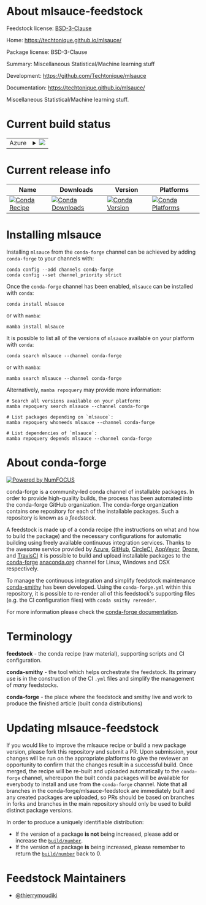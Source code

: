 About mlsauce-feedstock
=======================

Feedstock license: [BSD-3-Clause](https://github.com/conda-forge/mlsauce-feedstock/blob/main/LICENSE.txt)

Home: https://techtonique.github.io/mlsauce/

Package license: BSD-3-Clause

Summary: Miscellaneous Statistical/Machine learning stuff

Development: https://github.com/Techtonique/mlsauce

Documentation: https://techtonique.github.io/mlsauce/

Miscellaneous Statistical/Machine learning stuff.

Current build status
====================


<table>
    
  <tr>
    <td>Azure</td>
    <td>
      <details>
        <summary>
          <a href="https://dev.azure.com/conda-forge/feedstock-builds/_build/latest?definitionId=20932&branchName=main">
            <img src="https://dev.azure.com/conda-forge/feedstock-builds/_apis/build/status/mlsauce-feedstock?branchName=main">
          </a>
        </summary>
        <table>
          <thead><tr><th>Variant</th><th>Status</th></tr></thead>
          <tbody><tr>
              <td>linux_64_numpy1.22python3.10.____cpython</td>
              <td>
                <a href="https://dev.azure.com/conda-forge/feedstock-builds/_build/latest?definitionId=20932&branchName=main">
                  <img src="https://dev.azure.com/conda-forge/feedstock-builds/_apis/build/status/mlsauce-feedstock?branchName=main&jobName=linux&configuration=linux%20linux_64_numpy1.22python3.10.____cpython" alt="variant">
                </a>
              </td>
            </tr><tr>
              <td>linux_64_numpy1.22python3.8.____cpython</td>
              <td>
                <a href="https://dev.azure.com/conda-forge/feedstock-builds/_build/latest?definitionId=20932&branchName=main">
                  <img src="https://dev.azure.com/conda-forge/feedstock-builds/_apis/build/status/mlsauce-feedstock?branchName=main&jobName=linux&configuration=linux%20linux_64_numpy1.22python3.8.____cpython" alt="variant">
                </a>
              </td>
            </tr><tr>
              <td>linux_64_numpy1.22python3.9.____cpython</td>
              <td>
                <a href="https://dev.azure.com/conda-forge/feedstock-builds/_build/latest?definitionId=20932&branchName=main">
                  <img src="https://dev.azure.com/conda-forge/feedstock-builds/_apis/build/status/mlsauce-feedstock?branchName=main&jobName=linux&configuration=linux%20linux_64_numpy1.22python3.9.____cpython" alt="variant">
                </a>
              </td>
            </tr><tr>
              <td>linux_64_numpy1.23python3.11.____cpython</td>
              <td>
                <a href="https://dev.azure.com/conda-forge/feedstock-builds/_build/latest?definitionId=20932&branchName=main">
                  <img src="https://dev.azure.com/conda-forge/feedstock-builds/_apis/build/status/mlsauce-feedstock?branchName=main&jobName=linux&configuration=linux%20linux_64_numpy1.23python3.11.____cpython" alt="variant">
                </a>
              </td>
            </tr><tr>
              <td>linux_64_numpy1.26python3.12.____cpython</td>
              <td>
                <a href="https://dev.azure.com/conda-forge/feedstock-builds/_build/latest?definitionId=20932&branchName=main">
                  <img src="https://dev.azure.com/conda-forge/feedstock-builds/_apis/build/status/mlsauce-feedstock?branchName=main&jobName=linux&configuration=linux%20linux_64_numpy1.26python3.12.____cpython" alt="variant">
                </a>
              </td>
            </tr><tr>
              <td>osx_64_numpy1.22python3.10.____cpython</td>
              <td>
                <a href="https://dev.azure.com/conda-forge/feedstock-builds/_build/latest?definitionId=20932&branchName=main">
                  <img src="https://dev.azure.com/conda-forge/feedstock-builds/_apis/build/status/mlsauce-feedstock?branchName=main&jobName=osx&configuration=osx%20osx_64_numpy1.22python3.10.____cpython" alt="variant">
                </a>
              </td>
            </tr><tr>
              <td>osx_64_numpy1.22python3.8.____cpython</td>
              <td>
                <a href="https://dev.azure.com/conda-forge/feedstock-builds/_build/latest?definitionId=20932&branchName=main">
                  <img src="https://dev.azure.com/conda-forge/feedstock-builds/_apis/build/status/mlsauce-feedstock?branchName=main&jobName=osx&configuration=osx%20osx_64_numpy1.22python3.8.____cpython" alt="variant">
                </a>
              </td>
            </tr><tr>
              <td>osx_64_numpy1.22python3.9.____cpython</td>
              <td>
                <a href="https://dev.azure.com/conda-forge/feedstock-builds/_build/latest?definitionId=20932&branchName=main">
                  <img src="https://dev.azure.com/conda-forge/feedstock-builds/_apis/build/status/mlsauce-feedstock?branchName=main&jobName=osx&configuration=osx%20osx_64_numpy1.22python3.9.____cpython" alt="variant">
                </a>
              </td>
            </tr><tr>
              <td>osx_64_numpy1.23python3.11.____cpython</td>
              <td>
                <a href="https://dev.azure.com/conda-forge/feedstock-builds/_build/latest?definitionId=20932&branchName=main">
                  <img src="https://dev.azure.com/conda-forge/feedstock-builds/_apis/build/status/mlsauce-feedstock?branchName=main&jobName=osx&configuration=osx%20osx_64_numpy1.23python3.11.____cpython" alt="variant">
                </a>
              </td>
            </tr><tr>
              <td>osx_64_numpy1.26python3.12.____cpython</td>
              <td>
                <a href="https://dev.azure.com/conda-forge/feedstock-builds/_build/latest?definitionId=20932&branchName=main">
                  <img src="https://dev.azure.com/conda-forge/feedstock-builds/_apis/build/status/mlsauce-feedstock?branchName=main&jobName=osx&configuration=osx%20osx_64_numpy1.26python3.12.____cpython" alt="variant">
                </a>
              </td>
            </tr>
          </tbody>
        </table>
      </details>
    </td>
  </tr>
</table>

Current release info
====================

| Name | Downloads | Version | Platforms |
| --- | --- | --- | --- |
| [![Conda Recipe](https://img.shields.io/badge/recipe-mlsauce-green.svg)](https://anaconda.org/conda-forge/mlsauce) | [![Conda Downloads](https://img.shields.io/conda/dn/conda-forge/mlsauce.svg)](https://anaconda.org/conda-forge/mlsauce) | [![Conda Version](https://img.shields.io/conda/vn/conda-forge/mlsauce.svg)](https://anaconda.org/conda-forge/mlsauce) | [![Conda Platforms](https://img.shields.io/conda/pn/conda-forge/mlsauce.svg)](https://anaconda.org/conda-forge/mlsauce) |

Installing mlsauce
==================

Installing `mlsauce` from the `conda-forge` channel can be achieved by adding `conda-forge` to your channels with:

```
conda config --add channels conda-forge
conda config --set channel_priority strict
```

Once the `conda-forge` channel has been enabled, `mlsauce` can be installed with `conda`:

```
conda install mlsauce
```

or with `mamba`:

```
mamba install mlsauce
```

It is possible to list all of the versions of `mlsauce` available on your platform with `conda`:

```
conda search mlsauce --channel conda-forge
```

or with `mamba`:

```
mamba search mlsauce --channel conda-forge
```

Alternatively, `mamba repoquery` may provide more information:

```
# Search all versions available on your platform:
mamba repoquery search mlsauce --channel conda-forge

# List packages depending on `mlsauce`:
mamba repoquery whoneeds mlsauce --channel conda-forge

# List dependencies of `mlsauce`:
mamba repoquery depends mlsauce --channel conda-forge
```


About conda-forge
=================

[![Powered by
NumFOCUS](https://img.shields.io/badge/powered%20by-NumFOCUS-orange.svg?style=flat&colorA=E1523D&colorB=007D8A)](https://numfocus.org)

conda-forge is a community-led conda channel of installable packages.
In order to provide high-quality builds, the process has been automated into the
conda-forge GitHub organization. The conda-forge organization contains one repository
for each of the installable packages. Such a repository is known as a *feedstock*.

A feedstock is made up of a conda recipe (the instructions on what and how to build
the package) and the necessary configurations for automatic building using freely
available continuous integration services. Thanks to the awesome service provided by
[Azure](https://azure.microsoft.com/en-us/services/devops/), [GitHub](https://github.com/),
[CircleCI](https://circleci.com/), [AppVeyor](https://www.appveyor.com/),
[Drone](https://cloud.drone.io/welcome), and [TravisCI](https://travis-ci.com/)
it is possible to build and upload installable packages to the
[conda-forge](https://anaconda.org/conda-forge) [anaconda.org](https://anaconda.org/)
channel for Linux, Windows and OSX respectively.

To manage the continuous integration and simplify feedstock maintenance
[conda-smithy](https://github.com/conda-forge/conda-smithy) has been developed.
Using the ``conda-forge.yml`` within this repository, it is possible to re-render all of
this feedstock's supporting files (e.g. the CI configuration files) with ``conda smithy rerender``.

For more information please check the [conda-forge documentation](https://conda-forge.org/docs/).

Terminology
===========

**feedstock** - the conda recipe (raw material), supporting scripts and CI configuration.

**conda-smithy** - the tool which helps orchestrate the feedstock.
                   Its primary use is in the construction of the CI ``.yml`` files
                   and simplify the management of *many* feedstocks.

**conda-forge** - the place where the feedstock and smithy live and work to
                  produce the finished article (built conda distributions)


Updating mlsauce-feedstock
==========================

If you would like to improve the mlsauce recipe or build a new
package version, please fork this repository and submit a PR. Upon submission,
your changes will be run on the appropriate platforms to give the reviewer an
opportunity to confirm that the changes result in a successful build. Once
merged, the recipe will be re-built and uploaded automatically to the
`conda-forge` channel, whereupon the built conda packages will be available for
everybody to install and use from the `conda-forge` channel.
Note that all branches in the conda-forge/mlsauce-feedstock are
immediately built and any created packages are uploaded, so PRs should be based
on branches in forks and branches in the main repository should only be used to
build distinct package versions.

In order to produce a uniquely identifiable distribution:
 * If the version of a package **is not** being increased, please add or increase
   the [``build/number``](https://docs.conda.io/projects/conda-build/en/latest/resources/define-metadata.html#build-number-and-string).
 * If the version of a package **is** being increased, please remember to return
   the [``build/number``](https://docs.conda.io/projects/conda-build/en/latest/resources/define-metadata.html#build-number-and-string)
   back to 0.

Feedstock Maintainers
=====================

* [@thierrymoudiki](https://github.com/thierrymoudiki/)

